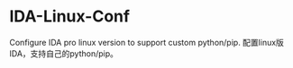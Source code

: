 # IDA-Linux-Conf
Configure IDA pro linux version to support custom python/pip. 配置linux版IDA，支持自己的python/pip。
